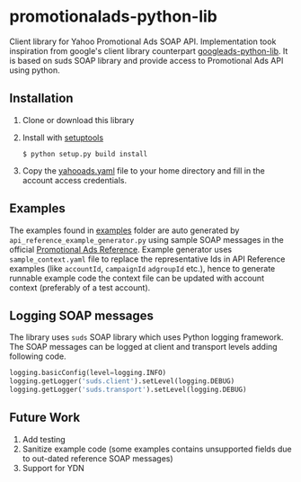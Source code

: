 # promotionalads-python-lib
Client library for Yahoo Promotional Ads SOAP API. Implementation took inspiration from google's client library
counterpart [googleads-python-lib](https://github.com/googleads/googleads-python-lib). It is based on suds SOAP library
and provide access to Promotional Ads API using python.

## Installation

1. Clone or download this library

2. Install with [setuptools](https://pypi.python.org/pypi/setuptools)

   `$ python setup.py build install`

3. Copy the [yahooads.yaml](https://github.com/becomejapan/promotionalads-python-lib/blob/master/yahooads.yaml)
   file to your home directory and fill in the account access credentials.

## Examples

The examples found in [examples](https://github.com/becomejapan/promotionalads-python-lib/tree/master/examples) folder
are auto generated by `api_reference_example_generator.py` using sample SOAP messages in the official
[Promotional Ads Reference](https://github.com/yahoojp-marketing/sponsored-search-api-documents).
Example generator uses `sample_context.yaml` file to replace the representative Ids in API Reference examples
(like `accountId`, `campaignId` `adgroupId` etc.), hence to generate runnable example code
the context file can be updated with account context (preferably of a test account).

## Logging SOAP messages

The library uses `suds` SOAP library which uses Python logging framework. The SOAP messages can be logged at client
and transport levels adding following code.
```python
logging.basicConfig(level=logging.INFO)
logging.getLogger('suds.client').setLevel(logging.DEBUG)
logging.getLogger('suds.transport').setLevel(logging.DEBUG)
```


## Future Work

1. Add testing
2. Sanitize example code (some examples contains unsupported fields due to out-dated reference SOAP messages)
3. Support for YDN

